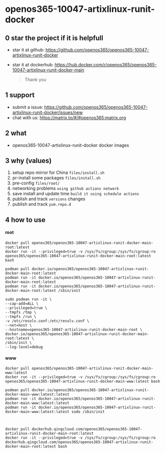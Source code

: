 # openos365-10047-artixlinux-runit-docker

## 0 star the project if it is helpfull

* star it at github: https://github.com/openos365/openos365-10047-artixlinux-runit-docker
* star it at dockerhub: https://hub.docker.com/r/openos365/openos365-10047-artixlinux-runit-docker-main

  > Thank you

## 1 support

* submit a issue: https://github.com/openos365/openos365-10047-artixlinux-runit-docker/issues/new
* chat with us: https://matrix.to/#/#openos365:matrix.org

## 2 what

* openos365-10047-artixlinux-runit-docker docker images
  
## 3 why (values)

1. setup repo mirror for China `files/install.sh`
1. pr-install some packages `files/install.sh`
1. pre-config `files/root/`
1. networking problems `using github actions network`
1. save install and update time `build it using schedule actions`
1. publish and track `versions` changes
1. publish and track `yum.repo.d`

## 4 how to use

#### root
```
docker pull openos365/openos365-10047-artixlinux-runit-docker-main-root:latest
docker run -it --privileged=true -v /sys/fs/cgroup:/sys/fs/cgroup:ro openos365/openos365-10047-artixlinux-runit-docker-main-root:latest bash

podman pull docker.io/openos365/openos365-10047-artixlinux-runit-docker-main-root:latest
podman run -it docker.io/openos365/openos365-10047-artixlinux-runit-docker-main-root:latest
podman run -it docker.io/openos365/openos365-10047-artixlinux-runit-docker-main-root:latest /sbin/init

sudo podman run -it \
--cap-add=ALL \
--privileged=true \
--tmpfs /tmp \
--tmpfs /run \
-v /etc/resolv.conf:/etc/resolv.conf \
--net=host \
--hostname=openos365-10047-artixlinux-runit-docker-main-root \
docker.io/openos365/openos365-10047-artixlinux-runit-docker-main-root:latest \
/sbin/init \
--log-level=debug

```
#### www

```
docker pull openos365/openos365-10047-artixlinux-runit-docker-main-www:latest
docker run -it --privileged=true -v /sys/fs/cgroup:/sys/fs/cgroup:ro openos365/openos365-10047-artixlinux-runit-docker-main-www:latest bash

podman pull docker.io/openos365/openos365-10047-artixlinux-runit-docker-main-www:latest:latest
podman run -it docker.io/openos365/openos365-10047-artixlinux-runit-docker-main-www:latest:latest
podman run -it docker.io/openos365/openos365-10047-artixlinux-runit-docker-main-www:latest:latest sudo /sbin/init



docker pull dockerhub.qingcloud.com/openos365/openos365-10047-artixlinux-runit-docker-main-root:latest
docker run -it --privileged=true -v /sys/fs/cgroup:/sys/fs/cgroup:ro dockerhub.qingcloud.com/openos365/openos365-10047-artixlinux-runit-docker-main-root:latest bash


```
